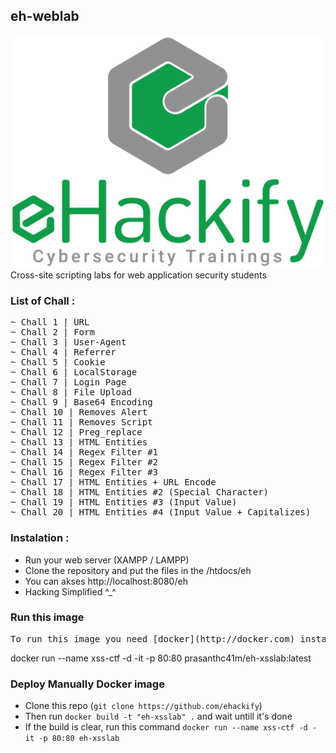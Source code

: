 
## eh-weblab

![Screenshoot](img/eh.png)
<br>
Cross-site scripting labs for web application security students

### List of Chall :
<pre>
~ Chall 1 | URL
~ Chall 2 | Form
~ Chall 3 | User-Agent
~ Chall 4 | Referrer
~ Chall 5 | Cookie
~ Chall 6 | LocalStorage
~ Chall 7 | Login Page
~ Chall 8 | File Upload
~ Chall 9 | Base64 Encoding
~ Chall 10 | Removes Alert
~ Chall 11 | Removes Script
~ Chall 12 | Preg_replace
~ Chall 13 | HTML Entities
~ Chall 14 | Regex Filter #1
~ Chall 15 | Regex Filter #2
~ Chall 16 | Regex Filter #3
~ Chall 17 | HTML Entities + URL Encode
~ Chall 18 | HTML Entities #2 (Special Character)
~ Chall 19 | HTML Entities #3 (Input Value)
~ Chall 20 | HTML Entities #4 (Input Value + Capitalizes)
</pre>


### Instalation :
<ul>
  <li>Run your web server (XAMPP / LAMPP)</li>
  <li>Clone the repository and put the files in the /htdocs/eh</li>
  <li>You can akses http://localhost:8080/eh</li>
  <li>Hacking Simplified ^_^</li>
</ul>

### Run this image
<pre>
To run this image you need [docker](http://docker.com) installed. Just run the command:
</pre>
docker run --name xss-ctf -d -it -p 80:80 prasanthc41m/eh-xsslab:latest

### Deploy Manually Docker image

- Clone this repo (`git clone https://github.com/ehackify`)
- Then run `docker build -t "eh-xsslab" .` and wait untill it's done 
- If the build is clear, run this command `docker run --name xss-ctf -d -it -p 80:80 eh-xsslab`

<br>
<br>

  
